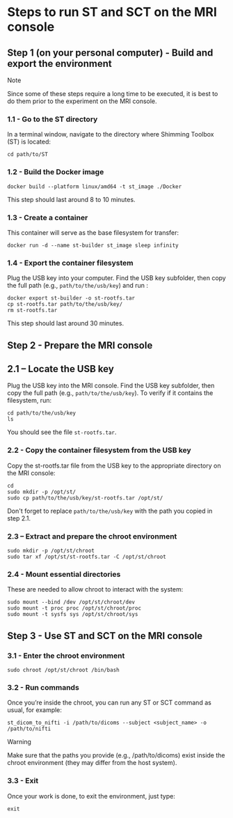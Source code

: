 # Steps to run ST and SCT on the MRI console

## Step 1 (on your personal computer) - Build and export the environment
> [!NOTE]
> Since some of these steps require a long time to be executed, it is best to do them prior to the experiment on the MRI console.

### 1.1 - Go to the ST directory
In a terminal window, navigate to the directory where Shimming Toolbox (ST) is located:
```
cd path/to/ST
```

### 1.2 - Build the Docker image
```
docker build --platform linux/amd64 -t st_image ./Docker 
```
This step should last around 8 to 10 minutes.

### 1.3 - Create a container
This container will serve as the base filesystem for transfer:
```
docker run -d --name st-builder st_image sleep infinity
```

### 1.4 - Export the container filesystem
Plug the USB key into your computer. Find the USB key subfolder, then copy the full path (e.g., `path/to/the/usb/key`) and run :
```
docker export st-builder -o st-rootfs.tar
cp st-rootfs.tar path/to/the/usb/key/
rm st-rootfs.tar
```
This step should last around 30 minutes.

## Step 2 - Prepare the MRI console

## 2.1 – Locate the USB key
Plug the USB key into the MRI console. Find the USB key subfolder, then copy the full path (e.g., `path/to/the/usb/key`). To verify if it contains the filesystem, run:
```
cd path/to/the/usb/key
ls
```
You should see the file `st-rootfs.tar`.

### 2.2 - Copy the container filesystem from the USB key
Copy the st-rootfs.tar file from the USB key to the appropriate directory on the MRI console:
```
cd
sudo mkdir -p /opt/st/
sudo cp path/to/the/usb/key/st-rootfs.tar /opt/st/
```
Don't forget to replace `path/to/the/usb/key` with the path you copied in step 2.1.

### 2.3 – Extract and prepare the chroot environment
```
sudo mkdir -p /opt/st/chroot
sudo tar xf /opt/st/st-rootfs.tar -C /opt/st/chroot
```

### 2.4 - Mount essential directories
These are needed to allow chroot to interact with the system:
```
sudo mount --bind /dev /opt/st/chroot/dev
sudo mount -t proc proc /opt/st/chroot/proc
sudo mount -t sysfs sys /opt/st/chroot/sys
```

## Step 3 - Use ST and SCT on the MRI console

### 3.1 - Enter the chroot environment
```
sudo chroot /opt/st/chroot /bin/bash
```

### 3.2 - Run commands
Once you’re inside the chroot, you can run any ST or SCT command as usual, for example:
```
st_dicom_to_nifti -i /path/to/dicoms --subject <subject_name> -o /path/to/nifti
```
> [!WARNING]
> Make sure that the paths you provide (e.g., /path/to/dicoms) exist inside the chroot environment (they may differ from the host system).

### 3.3 - Exit
Once your work is done, to exit the environment, just type:
```
exit
```
